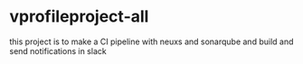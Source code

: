 # vprofileproject-all
this project is to make a CI pipeline with neuxs and sonarqube  and build and send notifications in  slack 
